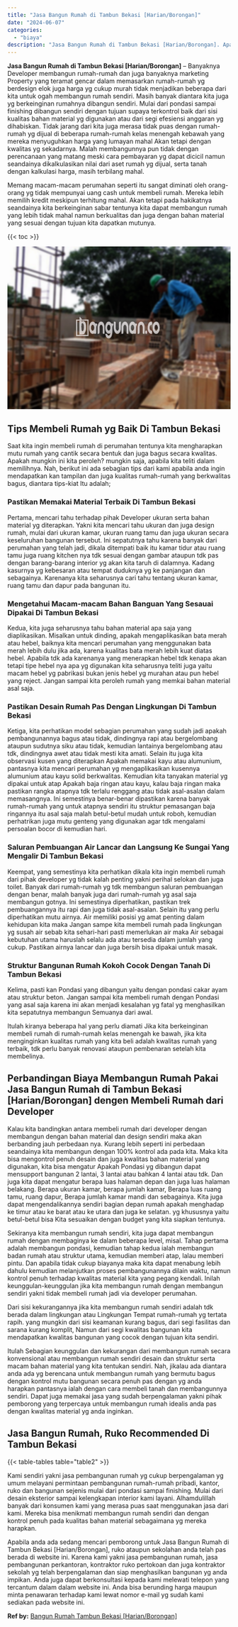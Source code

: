 ```yaml
---
title: "Jasa Bangun Rumah di Tambun Bekasi [Harian/Borongan]"
date: "2024-06-07"
categories: 
  - "biaya"
description: "Jasa Bangun Rumah di Tambun Bekasi [Harian/Borongan]. Apabila anda ada sedang mencari pemborong untuk Jasa Bangun Rumah di Tambun Bekasi [Harian/Borongan],..."
---
```


**Jasa Bangun Rumah di Tambun Bekasi \[Harian/Borongan\]** – Banyaknya Developer membangun rumah-rumah dan juga banyaknya marketing Property yang teramat gencar dalam memasarkan rumah-rumah yg berdesign elok juga harga yg cukup murah tidak menjadikan beberapa dari kita untuk ogah membangun rumah sendiri. Masih banyak diantara kita juga yg berkeinginan rumahnya dibangun sendiri. Mulai dari pondasi sampai finishing dibangun sendiri dengan tujuan supaya terkontrol baik dari sisi kualitas bahan material yg digunakan atau dari segi efesiensi anggaran yg dihabiskan. Tidak jarang dari kita juga merasa tidak puas dengan rumah-rumah yg dijual di beberapa rumah-rumah kelas menengah kebawah yang mereka menyuguhkan harga yang lumayan mahal Akan tetapi dengan kwalitas yg sekadarnya. Malah membangunnya pun tidak dengan perencanaan yang matang meski cara pembayaran yg dapat dicicil namun seandainya dikalkulasikan nilai dari aset rumah yg dijual, serta tanah dengan kalkulasi harga, masih terbilang mahal.

Memang macam-macam perumahan seperti itu sangat diminati oleh orang-orang yg tidak mempunyai uang cash untuk membeli rumah. Mereka lebih memilih kredit meskipun terhitung mahal. Akan tetapi pada hakikatnya seandainya kita berkeinginan sabar tentunya kita dapat membangun rumah yang lebih tidak mahal namun berkualitas dan juga dengan bahan material yang sesuai dengan tujuan kita dapatkan mutunya.

{{< toc >}}

![Jasa Bangun Rumah di Tambun Bekasi [Harian/Borongan]](/images/borong-bangunan-12.png)

## Tips Membeli Rumah yg Baik Di Tambun Bekasi

Saat kita ingin membeli rumah di perumahan tentunya kita mengharapkan mutu rumah yang cantik secara bentuk dan juga bagus secara kwalitas. Apakah mungkin ini kita peroleh? mungkin saja, apabila kita teliti dalam memilihnya. Nah, berikut ini ada sebagian tips dari kami apabila anda ingin mendapatkan kan tampilan dan juga kualitas rumah-rumah yang berkwalitas bagus, diantara tips-kiat Itu adalah;

### Pastikan Memakai Material Terbaik Di Tambun Bekasi

Pertama, mencari tahu terhadap pihak Developer ukuran serta bahan material yg diterapkan. Yakni kita mencari tahu ukuran dan juga design rumah, mulai dari ukuran kamar, ukuran ruang tamu dan juga ukuran secara keseluruhan bangunan tersebut. Ini sepatutnya tahu karena banyak dari perumahan yang telah jadi, dikala ditempati baik itu kamar tidur atau ruang tamu juga ruang kitchen nya tdk sesuai dengan gambar ataupun tdk pas dengan barang-barang interior yg akan kita taruh di dalamnya. Kadang kasurnya yg kebesaran atau tempat duduknya yg ke panjangan dan sebagainya. Karenanya kita seharusnya cari tahu tentang ukuran kamar, ruang tamu dan dapur pada bangunan itu.

### Mengetahui Macam-macam Bahan Banguan Yang Sesauai Dipakai Di Tambun Bekasi

Kedua, kita juga seharusnya tahu bahan material apa saja yang diaplikasikan. Misalkan untuk dinding, apakah mengaplikasikan bata merah atau hebel, baiknya kita mencari perumahan yang menggunakan bata merah lebih dulu jika ada, karena kualitas bata merah lebih kuat diatas hebel. Apabila tdk ada karenanya yang menerapkan hebel tdk kenapa akan tetapi tipe hebel nya apa yg digunakan kita seharusnya teliti juga yaitu macam hebel yg pabrikasi bukan jenis hebel yg murahan atau pun hebel yang reject. Jangan sampai kita peroleh rumah yang memkai bahan material asal saja.

### Pastikan Desain Rumah Pas Dengan Lingkungan Di Tambun Bekasi

Ketiga, kita perhatikan model sebagian perumahan yang sudah jadi apakah pembangunannya bagus atau tidak, dindingnya rapi atau bergelombang ataupun sudutnya siku atau tidak, kemudian lantainya bergelombang atau tdk, dindingnya awet atau tidak mesti kita amati. Selain itu juga kita observasi kusen yang diterapkan Apakah memakai kayu atau alumunium, pantasnya kita mencari perumahan yg mengaplikasikan kusennya alumunium atau kayu solid berkwalitas. Kemudian kita tanyakan material yg dipakai untuk atap Apakah baja ringan atau kayu, kalau baja ringan maka pastikan rangka atapnya tdk terlalu renggang atau tidak asal-asalan dalam memasangnya. Ini semestinya benar-benar dipastikan karena banyak rumah-rumah yang untuk atapnya sendiri itu struktur pemasangan baja ringannya itu asal saja malah betul-betul mudah untuk roboh, kemudian perhatrikan juga mutu genteng yang digunakan agar tdk mengalami persoalan bocor di kemudian hari.

### Saluran Pembuangan Air Lancar dan Langsung Ke Sungai Yang Mengalir Di Tambun Bekasi

Keempat, yang semestinya kita perhatikan dikala kita ingin membeli rumah dari pihak developer yg tidak kalah penting yakni perihal selokan dan juga toilet. Banyak dari rumah-rumah yg tdk membangun saluran pembuangan dengan benar, malah banyak juga dari rumah-rumah yg asal saja membangun gotnya. Ini semestinya diperhatikan, pastikan trek pembuangannya itu rapi dan juga tidak asal-asalan. Selain itu yang perlu diperhatikan mutu airnya. Air memiliki posisi yg amat penting dalam kehidupan kita maka Jangan sampe kita membeli rumah pada lingkungan yg susah air sebab kita sehari-hari pasti memerlukan air maka Air sebagai kebutuhan utama haruslah selalu ada atau tersedia dalam jumlah yang cukup. Pastikan airnya lancar dan juga bersih bisa dipakai untuk masak.

### Struktur Bangunan Rumah Kokoh Cocok Dengan Tanah Di Tambun Bekasi

Kelima, pasti kan Pondasi yang dibangun yaitu dengan pondasi cakar ayam atau struktur beton. Jangan sampai kita membeli rumah dengan Pondasi yang asal saja karena ini akan menjadi kesalahan yg fatal yg menghasilkan kita sepatutnya membangun Semuanya dari awal.

Itulah kiranya beberapa hal yang perlu diamati Jika kita berkeinginan membeli rumah di rumah-rumah kelas menengah ke bawah, jika kita menginginkan kualitas rumah yang kita beli adalah kwalitas rumah yang terbaik, tdk perlu banyak renovasi ataupun pembenaran setelah kita membelinya.

## Perbandingan Biaya Membangun Rumah Pakai Jasa Bangun Rumah di Tambun Bekasi \[Harian/Borongan\] dengen Membeli Rumah dari Developer

Kalau kita bandingkan antara membeli rumah dari developer dengan membangun dengan bahan material dan design sendiri maka akan berbanding jauh perbedaan nya. Kurang lebih seperti ini perbedaan seandainya kita membangun dengan 100% kontrol ada pada kita. Maka kita bisa mengontrol penuh desain dan juga kwalitas bahan material yang digunakan, kita bisa mengatur Apakah Pondasi yg dibangun dapat mensupport bangunan 2 lantai, 3 lantai atau bahkan 4 lantai atau tdk. Dan juga kita dapat mengatur berapa luas halaman depan dan juga luas halaman belakang. Berapa ukuran kamar, berapa jumlah kamar, Berapa luas ruang tamu, ruang dapur, Berapa jumlah kamar mandi dan sebagainya. Kita juga dapat mengendalikannya sendiri bagian depan rumah apakah menghadap ke timur atau ke barat atau ke utara dan juga ke selatan. yg khususnya yaitu betul-betul bisa Kita sesuaikan dengan budget yang kita siapkan tentunya.

Sekiranya kita membangun rumah sendiri, kita juga dapat membangun rumah dengan membaginya ke dalam beberapa level, misal. Tahap pertama adalah membangun pondasi, kemudian tahap kedua ialah membangun badan rumah atau struktur utama, kemudian memberi atap, lalau memberi pintu. Dan apabila tidak cukup biayanya maka kita dapat menabung lebih dahulu kemudian melanjutkan proses pembangunannya dilain waktu, namun kontrol penuh terhadap kwalitas material kita yang pegang kendali. Inilah keunggulan-keunggulan jika kita membangun rumah dengan membangun sendiri yakni tidak membeli rumah jadi via developer perumahan.

Dari sisi kekurangannya jika kita membangun rumah sendiri adalah tdk berada dalam lingkungan atau Lingkungan Tempat rumah-rumah yg tertata rapih. yang mungkin dari sisi keamanan kurang bagus, dari segi fasilitas dan sarana kurang komplit, Namun dari segi kwalitas bangunan kita mendapatkan kwalitas bangunan yang cocok dengan tujuan kita sendiri.

Itulah Sebagian keunggulan dan kekurangan dari membangun rumah secara konvensional atau membangun rumah sendiri desain dan struktur serta macam bahan material yang kita tentukan sendiri. Nah, jikalau ada diantara anda ada yg berencana untuk membangun rumah yang bermutu bagus dengan kontrol mutu bangunan secara penuh pas dengan yg anda harapkan pantasnya ialah dengan cara membeli tanah dan membangunnya sendiri. Dapat juga memakai jasa yang sudah berpengalaman yakni pihak pemborong yang terpercaya untuk membangun rumah idealis anda pas dengan kwalitas material yg anda inginkan.

## Jasa Bangun Rumah, Ruko Recommended Di Tambun Bekasi

{{< table-tables table="table2" >}}

Kami sendiri yakni jasa pembangunan rumah yg cukup berpengalaman yg umum melayani permintaan pembangunan rumah-rumah pribadi, kantor, ruko dan bangunan sejenis mulai dari pondasi sampai finishing. Mulai dari desain eksterior sampai kelengkapan interior kami layani. Alhamdulillah banyak dari konsumen kami yang merasa puas saat menggunakan jasa dari kami. Mereka bisa menikmati membangun rumah sendiri dan dengan kontrol penuh pada kualitas bahan material sebagaimana yg mereka harapkan.

Apabila anda ada sedang mencari pemborong untuk Jasa Bangun Rumah di Tambun Bekasi \[Harian/Borongan\], ruko ataupun sekolahan anda telah pas berada di website ini. Karena kami yakni jasa pembangunan rumah, jasa pembangunan perkantoran, kontraktor ruko pertokoan dan juga kontraktor sekolah yg telah berpengalaman dan siap menghasilkan bangunan yg anda impikan. Anda juga dapat berkonsultasi kepada kami melewati telepon yang tercantum dalam dalam website ini. Anda bisa berunding harga maupun minta penawaran terhadap kami lewat nomor e-mail yg sudah kami sediakan pada website ini.

**Ref by:** [Bangun Rumah Tambun Bekasi [Harian/Borongan]](https://id.wikipedia.org/wiki/Bangun)
